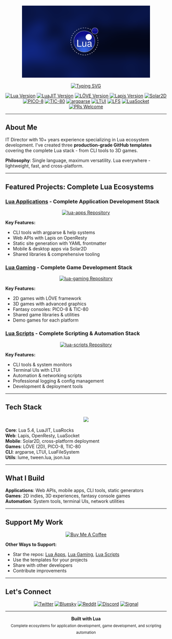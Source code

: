 <p align="center">
  <img src="lua-new.png" alt="lua image" width="400"/>
</p>

<p align="center">
  <a href="https://github.com/dunamismax">
    <img src="https://readme-typing-svg.demolab.com/?font=Fira+Code&size=24&pause=1000&color=000080&center=true&vCenter=true&width=800&lines=IT+Director+%7C+Lua+Programming+Specialist;Creator+of+Complete+Lua+Ecosystems;Application+Development+Specialist;Game+Development+Expert;Scripting+%26+Automation+Architect;Production-Ready+GitHub+Templates;CLI+Tools+%2B+Web+APIs+%2B+Mobile+Apps;3D+Games+%2B+Fantasy+Consoles;LuaJIT+%2B+L%C3%96VE+%2B+Lapis+%2B+Solar2D;PICO-8+%2B+TIC-80+%2B+argparse+%2B+LTUI;Click+Use+This+Template+to+Start;Zero+JavaScript%2C+Pure+Lua+Power;Complete+Monorepos+with+Shared+Libraries;Cross-Platform+Excellence;Professional+Documentation+Included;Modern+Development+Workflows;Template+Based+Development;Production+Grade+Infrastructure;Lightweight+%26+Memory+Efficient;Single+Language+Ecosystem+Mastery;From+CLI+to+3D+Games+in+Pure+Lua;Maximum+Versatility+%26+Performance" alt="Typing SVG" />
  </a>
</p>

<p align="center">
  <a href="https://www.lua.org/"><img src="https://img.shields.io/badge/Lua-5.4+-000080.svg?logo=lua" alt="Lua Version"></a>
  <a href="https://luajit.org/"><img src="https://img.shields.io/badge/LuaJIT-2.1+-blue.svg" alt="LuaJIT Version"></a>
  <a href="https://love2d.org/"><img src="https://img.shields.io/badge/L%C3%96VE-11.4-pink.svg?logo=love2d" alt="LÖVE Version"></a>
  <a href="https://leafo.net/lapis/"><img src="https://img.shields.io/badge/Lapis-1.9+-green.svg" alt="Lapis Version"></a>
  <a href="https://solar2d.com/"><img src="https://img.shields.io/badge/Solar2D-2024-orange.svg" alt="Solar2D"></a>
  <a href="https://www.lexaloffle.com/pico-8.php"><img src="https://img.shields.io/badge/PICO--8-0.2.5-orange.svg" alt="PICO-8"></a>
  <a href="https://tic80.com/"><img src="https://img.shields.io/badge/TIC--80-1.1-red.svg" alt="TIC-80"></a>
  <a href="https://github.com/mpeterv/argparse"><img src="https://img.shields.io/badge/argparse-0.7+-red.svg" alt="argparse"></a>
  <a href="https://github.com/tboox/ltui"><img src="https://img.shields.io/badge/LTUI-2.7-green.svg" alt="LTUI"></a>
  <a href="https://lunarmodules.github.io/luafilesystem/"><img src="https://img.shields.io/badge/LuaFileSystem-1.8-orange.svg" alt="LFS"></a>
  <a href="https://lunarmodules.github.io/luasocket/"><img src="https://img.shields.io/badge/LuaSocket-3.1-red.svg" alt="LuaSocket"></a>
  <a href="https://github.com/dunamismax/lua-apps/pulls"><img src="https://img.shields.io/badge/PRs-welcome-brightgreen.svg" alt="PRs Welcome"></a>
</p>

---

## About Me

IT Director with 10+ years experience specializing in Lua ecosystem development. I've created three **production-grade GitHub templates** covering the complete Lua stack - from CLI tools to 3D games.

**Philosophy**: Single language, maximum versatility. Lua everywhere - lightweight, fast, and cross-platform.

---

## Featured Projects: Complete Lua Ecosystems

### **[Lua Applications](https://github.com/dunamismax/lua-apps)** - Complete Application Development Stack

<p align="center">
  <a href="https://github.com/dunamismax/lua-apps">
    <img src="https://github-readme-stats.vercel.app/api/pin/?username=dunamismax&repo=lua-apps&theme=dark&show_owner=true" alt="lua-apps Repository" />
  </a>
</p>

**Key Features:**

- CLI tools with argparse & help systems
- Web APIs with Lapis on OpenResty
- Static site generation with YAML frontmatter
- Mobile & desktop apps via Solar2D
- Shared libraries & comprehensive tooling

### **[Lua Gaming](https://github.com/dunamismax/lua-gaming)** - Complete Game Development Stack

<p align="center">
  <a href="https://github.com/dunamismax/lua-gaming">
    <img src="https://github-readme-stats.vercel.app/api/pin/?username=dunamismax&repo=lua-gaming&theme=dark&show_owner=true" alt="lua-gaming Repository" />
  </a>
</p>

**Key Features:**

- 2D games with LÖVE framework
- 3D games with advanced graphics
- Fantasy consoles: PICO-8 & TIC-80
- Shared game libraries & utilities
- Demo games for each platform

### **[Lua Scripts](https://github.com/dunamismax/lua-scripts)** - Complete Scripting & Automation Stack

<p align="center">
  <a href="https://github.com/dunamismax/lua-scripts">
    <img src="https://github-readme-stats.vercel.app/api/pin/?username=dunamismax&repo=lua-scripts&theme=dark&show_owner=true" alt="lua-scripts Repository" />
  </a>
</p>

**Key Features:**

- CLI tools & system monitors
- Terminal UIs with LTUI
- Automation & networking scripts
- Professional logging & config management
- Development & deployment tools

---

## Tech Stack

<p align="center">
  <a href="https://skillicons.dev">
    <img src="https://skillicons.dev/icons?i=lua,nginx,postgresql,html,css,docker,linux,vscode" />
  </a>
</p>

**Core**: Lua 5.4, LuaJIT, LuaRocks  
**Web**: Lapis, OpenResty, LuaSocket  
**Mobile**: Solar2D, cross-platform deployment  
**Games**: LÖVE (2D), PICO-8, TIC-80  
**CLI**: argparse, LTUI, LuaFileSystem  
**Utils**: lume, tween.lua, json.lua

---

## What I Build

**Applications**: Web APIs, mobile apps, CLI tools, static generators  
**Games**: 2D indies, 3D experiences, fantasy console games  
**Automation**: System tools, terminal UIs, network utilities

---

## Support My Work

<p align="center">
  <a href="https://www.buymeacoffee.com/dunamismax" target="_blank">
    <img src="https://cdn.buymeacoffee.com/buttons/v2/default-yellow.png" alt="Buy Me A Coffee" style="height: 60px !important;width: 217px !important;" />
  </a>
</p>

**Other Ways to Support:**

- Star the repos: [Lua Apps](https://github.com/dunamismax/lua-apps), [Lua Gaming](https://github.com/dunamismax/lua-gaming), [Lua Scripts](https://github.com/dunamismax/lua-scripts)
- Use the templates for your projects
- Share with other developers
- Contribute improvements

---

## Let's Connect

<p align="center">
  <a href="https://twitter.com/dunamismax" target="_blank"><img src="https://img.shields.io/badge/Twitter-%231DA1F2.svg?&style=for-the-badge&logo=twitter&logoColor=white" alt="Twitter"></a>
  <a href="https://bsky.app/profile/dunamismax.bsky.social" target="_blank"><img src="https://img.shields.io/badge/Bluesky-blue?style=for-the-badge&logo=bluesky&logoColor=white" alt="Bluesky"></a>
  <a href="https://reddit.com/user/dunamismax" target="_blank"><img src="https://img.shields.io/badge/Reddit-%23FF4500.svg?&style=for-the-badge&logo=reddit&logoColor=white" alt="Reddit"></a>
  <a href="https://discord.com/users/dunamismax" target="_blank"><img src="https://img.shields.io/badge/Discord-dunamismax-7289DA.svg?style=for-the-badge&logo=discord&logoColor=white" alt="Discord"></a>
  <a href="https://signal.me/#p/+dunamismax.66" target="_blank"><img src="https://img.shields.io/badge/Signal-dunamismax.66-3A76F0.svg?style=for-the-badge&logo=signal&logoColor=white" alt="Signal"></a>
</p>

---

<p align="center">
  <strong>Built with Lua</strong><br>
  <sub>Complete ecosystems for application development, game development, and scripting automation</sub>
</p>
